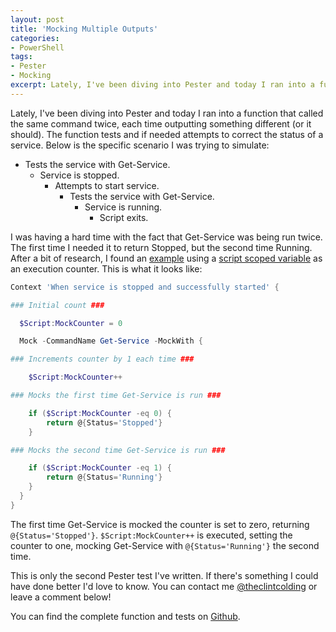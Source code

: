 ```yaml
---
layout: post
title: 'Mocking Multiple Outputs'
categories:
- PowerShell
tags:
- Pester
- Mocking
excerpt: Lately, I've been diving into Pester and today I ran into a function that called the same command twice, each time outputting something different (or it should). The function tests and if needed attempts to correct the status of a service.
---
```


Lately, I've been diving into Pester and today I ran into a function that called the same command twice, each time outputting something different (or it should). The function tests and if needed attempts to correct the status of a service. Below is the specific scenario I was trying to simulate:

- Tests the service with Get-Service.
  - Service is stopped.
    - Attempts to start service.
      - Tests the service with Get-Service.
        - Service is running.
          - Script exits.

I was having a hard time with the fact that Get-Service was being run twice. The first time I needed it to return Stopped, but the second time Running. After a bit of research, I found an [example](https://groups.google.com/forum/#!topic/pester/HH0ANH1OiKY) using a [script scoped variable](https://msdn.microsoft.com/en-us/powershell/reference/5.1/microsoft.powershell.core/about/about_scopes) as an execution counter. This is what it looks like:

~~~ powershell
Context 'When service is stopped and successfully started' {

### Initial count ###

  $Script:MockCounter = 0

  Mock -CommandName Get-Service -MockWith {

### Increments counter by 1 each time ###

    $Script:MockCounter++

### Mocks the first time Get-Service is run ###

    if ($Script:MockCounter -eq 0) {
        return @{Status='Stopped'}
    }

### Mocks the second time Get-Service is run ###

    if ($Script:MockCounter -eq 1) {
        return @{Status='Running'}
    }
  }
}
~~~

The first time Get-Service is mocked the counter is set to zero, returning `@{Status='Stopped'}`. `$Script:MockCounter++` is executed, setting the counter to one, mocking Get-Service with `@{Status='Running'}` the second time.

This is only the second Pester test I've written. If there's something I could have done better I'd love to know. You can contact me [@theclintcolding](https://twitter.com/theclintcolding) or leave a comment below!

You can find the complete function and tests on [Github](https://github.com/clintcolding/TheToolbox).